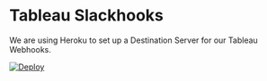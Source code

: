 # Tableau Slackhooks
We are using Heroku to set up a Destination Server for our Tableau Webhooks.

[![Deploy](https://www.herokucdn.com/deploy/button.svg)](https://heroku.com/deploy)